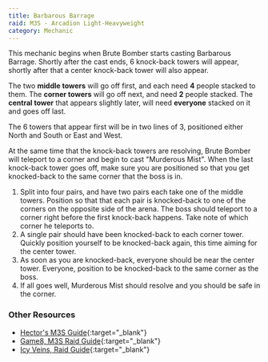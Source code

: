 ```yaml
---
title: Barbarous Barrage
raid: M3S - Arcadion Light-Heavyweight
category: Mechanic
---
```


This mechanic begins when Brute Bomber starts casting Barbarous Barrage. Shortly
after the cast ends, 6 knock-back towers will appear, shortly after that a center
knock-back tower will also appear.

The two **middle towers** will go off first, and each need **4** people stacked to them.
The **corner towers** will go off next, and need **2** people stacked. The
**central tower** that appears slightly later, will need **everyone** stacked on
it and goes off last.

The 6 towers that appear first will be in two lines of 3, positioned either North and
South or East and West.

At the same time that the knock-back towers are resolving, Brute Bomber will teleport
to a corner and begin to cast "Murderous Mist". When the last knock-back tower goes off,
make sure you are positioned so that you get knocked-back to the same corner that the boss
is in.

1. Split into four pairs, and have two pairs each take one of the middle towers. Position
so that that each pair is knocked-back to one of the corners on the opposite side of the arena.
The boss should teleport to a corner right before the first knock-back happens. Take note
of which corner he teleports to.
2. A single pair should have been knocked-back to each corner tower. Quickly position yourself
to be knocked-back again, this time aiming for the center tower.
3. As soon as you are knocked-back, everyone should be near the center tower. Everyone, position
to be knocked-back to the same corner as the boss.
4. If all goes well, Murderous Mist should resolve and you should be safe in the corner.

### Other Resources

* [Hector's M3S Guide](https://youtu.be/R_T6l_nKwlw?t=143&si=33kxqYEW-tuasheD){:target="_blank"}
* [Game8, M3S Raid Guide](https://game8.co/games/Final-Fantasy-XIV/archives/463430#hm_105){:target="_blank"}
* [Icy Veins, Raid Guide](https://www.icy-veins.com/ffxiv/aac-light-heavyweight-m3-savage-raid-guide#phase-one-strategy){:target="_blank"}
